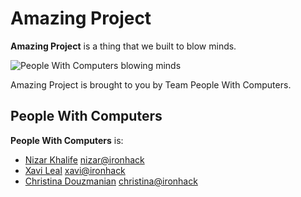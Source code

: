 Amazing Project
===============

**Amazing Project** is a thing that we built to blow minds.

![People With Computers blowing minds](http://media.giphy.com/media/EldfH1VJdbrwY/giphy.gif)

Amazing Project is brought to you by Team People With Computers.


People With Computers
---------------------

**People With Computers** is:

- [Nizar Khalife](https://twitter.com/khalifenizar) <nizar@ironhack>
- [Xavi Leal](https://twitter.com/lealxavi) <xavi@ironhack>
- [Christina Douzmanian](https://twitter.com/douzmanian) <christina@ironhack>
